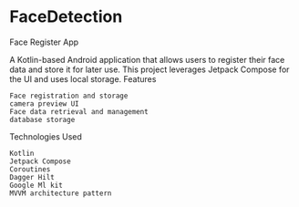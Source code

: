 # FaceDetection

Face Register App

A Kotlin-based Android application that allows users to register their face data and store it for later use. This project leverages Jetpack Compose for the UI and uses local storage.
Features

    Face registration and storage
    camera preview UI
    Face data retrieval and management
    database storage

Technologies Used

    Kotlin
    Jetpack Compose
    Coroutines
    Dagger Hilt
    Google Ml kit
    MVVM architecture pattern

